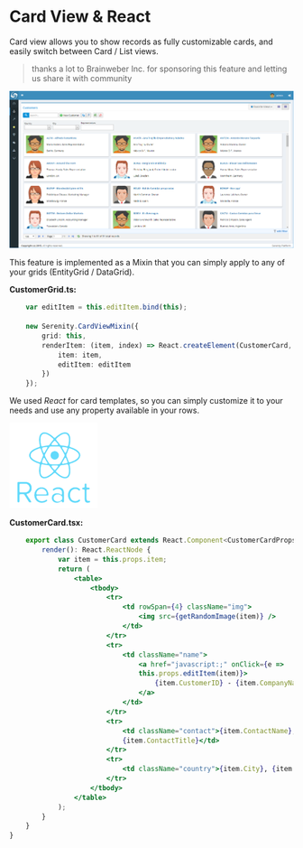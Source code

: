﻿# Card View & React

Card view allows you to show records as fully customizable cards, and easily switch between Card / List views.

> thanks a lot to Brainweber Inc. for sponsoring this feature and letting us share it with community

![Card View](img/card-view.png)

This feature is implemented as a Mixin that you can simply apply to any of your grids (EntityGrid / DataGrid).

**CustomerGrid.ts:**

```ts
    var editItem = this.editItem.bind(this);

    new Serenity.CardViewMixin({
        grid: this,
        renderItem: (item, index) => React.createElement(CustomerCard, {
            item: item,
            editItem: editItem
        })
    });
```

We used *React* for card templates, so you can simply customize it to your needs and use any property available in your rows.

![React Logo](img/react-logo.png)

**CustomerCard.tsx:**

```jsx
    export class CustomerCard extends React.Component<CustomerCardProps> {
        render(): React.ReactNode {
            var item = this.props.item;
            return (
                <table>
                    <tbody>
                        <tr>
                            <td rowSpan={4} className="img">
                                <img src={getRandomImage(item)} />
                            </td>
                        </tr>
                        <tr>
                            <td className="name">
                                <a href="javascript:;" onClick={e => 
                                this.props.editItem(item)}>
                                    {item.CustomerID} - {item.CompanyName}
                                </a>
                            </td>
                        </tr>
                        <tr>
                            <td className="contact">{item.ContactName}, 
                            {item.ContactTitle}</td>
                        </tr>
                        <tr>
                            <td className="country">{item.City}, {item.Country}</td>
                        </tr>
                    </tbody>
                </table>
            );
        }
    }
}
```